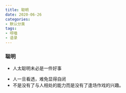 ```yaml
---
title: 聪明
date: 2020-06-26
categories:
- 默认分类
tags:
- 唠嗑
- 语录
---
```


### 聪明
* 人太聪明未必是一件好事

<!-- more -->

* 人一旦看透，难免显得自闭 
* 不是没有了与人相处的能力而是没有了逢场作戏的兴趣。
